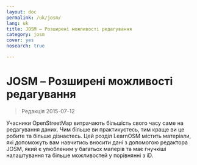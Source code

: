 ```yaml
---
layout: doc
permalink: /uk/josm/
lang: uk
title: JOSM – Розширені можливості редагування
category: josm
cover: yes
nosearch: true

---
```


JOSM – Розширені можливості редагування
================

> Редакція 2015-07-12  

Учасники OpenStreetMap витрачають більшість свого часу саме на редагування даних. Чим більше ви практикуєтесь, тим краще ви це робите та більше дізнаєтесь. Цей розділ LearnOSM містить матеріали, які допоможуть вам навчитись вносити дані з допомогою редактора JOSM, який є улюбленим у багатьох маперів та має гнучкіші налаштування та більше можливостей у порівнянні з  iD.
<!-- remove this line -->
<!-- remove this line -->